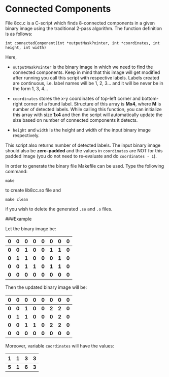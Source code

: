 # Connected Components


File 8cc.c is a C-script which finds 8-connected components in a given binary image using the traditional 2-pass algorithm. The function definition is as follows:

```
int connectedComponent(int *outputMaskPointer, int *coordinates, int height, int width)
```
Here,

* `outputMaskPointer` is the binary image in which we need to find the connected components. Keep in mind that this image will get modified after running you call this script with respective labels. Labels created are continuous, i.e. label names will be 1, 2, 3... and it will be never be in the form 1, 3, 4...

* `coordinates` stores the x-y coordinates of top-left corner and bottom-right corner of a found label. Structure of this array is **Mx4**, where **M** is number of detected labels. While calling this function, you can initialize this array with size **1x4** and then the script will automatically update the size based on number of connected components it detects.

* `height` and `width` is the height and width of the input binary image respectively.

This script also returns number of detected labels. The input binary image should also be **zero-padded** and the values in `coordinates` are NOT for this padded image (you do not need to re-evaluate and do `coordinates - 1`).

In order to generate the binary file Makefile can be used. Type the following command:
```
make
```
to create lib8cc.so file and

```
make clean
```
if you wish to delete the generated `.so` and `.o` files.

###Example

Let the binary image be:

|   0  |   0   |   0   |   0   |   0   |   0   |   0   |   0   |
| ---- | ----- | ----- | ----- | ----- | ----- | ----- | ----- |
| **0**| **0** | **1** | **0** | **0** | **1** | **1** | **0** |
| **0**| **1** | **1** | **0** | **0** | **0** | **1** | **0** |
| **0**| **0** | **1** | **1** | **0** | **1** | **1** | **0** |
| **0**| **0** | **0** | **0** | **0** | **0** | **0** | **0** |

Then the updated binary image will be:

| 0    | 0 | 0 | 0 | 0 | 0 | 0 | 0 |
| ---- | ----- | ----- | ----- | ----- | ----- | ----- | ----- |
| **0**| **0** | **1** | **0** | **0** | **2** | **2** | **0** |
| **0**| **1** | **1** | **0** | **0** | **0** | **2** | **0** |
| **0**| **0** | **1** | **1** | **0** | **2** | **2** | **0** |
| **0**| **0** | **0** | **0** | **0** | **0** | **0** | **0** |

Moreover, variable `coordinates` will have the values:

| 1 | 1 | 3 | 3 |
| ---- | ----- | ----- | ----- |
| **5**| **1** | **6** | **3** |
